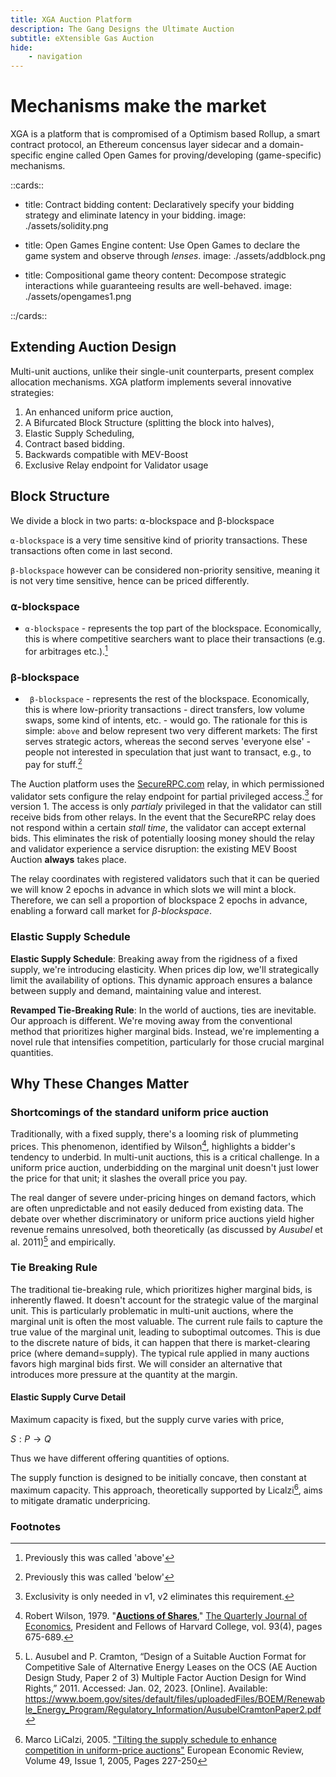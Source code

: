 ```yaml
---
title: XGA Auction Platform
description: The Gang Designs the Ultimate Auction
subtitle: eXtensible Gas Auction
hide:
    - navigation
---
```


# Mechanisms make the market

XGA is a platform that is compromised of a Optimism based Rollup, a smart contract protocol, an Ethereum concensus layer
sidecar and a domain-specific engine called Open Games for proving/developing (game-specific) mechanisms.

::cards::

-   title: Contract bidding content: Declaratively specify your bidding strategy and eliminate latency in your bidding.
    image: ./assets/solidity.png

-   title: Open Games Engine content: Use Open Games to declare the game system and observe through <em>lenses</em>.
    image: ./assets/addblock.png

-   title: Compositional game theory content: Decompose strategic interactions while guaranteeing results are
    well-behaved. image: ./assets/opengames1.png

::/cards::

## Extending Auction Design

Multi-unit auctions, unlike their single-unit counterparts, present complex allocation mechanisms. XGA platform
implements several innovative strategies:

1. An enhanced uniform price auction,
2. A Bifurcated Block Structure (splitting the block into halves),
3. Elastic Supply Scheduling,
4. Contract based bidding.
5. Backwards compatible with MEV-Boost
6. Exclusive Relay endpoint for Validator usage

## **Block Structure**

We divide a block in two parts: ⍺-blockspace and β-blockspace

`⍺-blockspace` is a very time sensitive kind of priority transactions. These transactions often come in last second.

`β-blockspace` however can be considered non-priority sensitive, meaning it is not very time sensitive, hence can be
priced differently.

### **⍺-blockspace**

-   `⍺-blockspace` - represents the top part of the blockspace. Economically, this is where competitive searchers want
    to place their transactions (e.g. for arbitrages etc.).[^1]

### **β-blockspace**

-   ` β-blockspace` - represents the rest of the blockspace. Economically, this is where low-priority transactions -
    direct transfers, low volume swaps, some kind of intents, etc. - would go. The rationale for this is simple: `above`
    and below represent two very different markets: The first serves strategic actors, whereas the second serves
    'everyone else' - people not interested in speculation that just want to transact, e.g., to pay for stuff.[^2]

The Auction platform uses the [SecureRPC.com](https://securerpc.com) relay, in which permissioned validator sets
configure the relay endpoint for partial privileged access.[^3] for version 1. The access is only _partialy_ privileged
in that the validator can still receive bids from other relays. In the event that the SecureRPC relay does not respond
within a certain _stall time_, the validator can accept external bids. This eliminates the risk of potentially loosing
money should the relay and validator experience a service disruption: the existing MEV Boost Auction **always** takes
place.

The relay coordinates with registered validators such that it can be queried we will know 2 epochs in advance in which
slots we will mint a block. Therefore, we can sell a proportion of blockspace 2 epochs in advance, enabling a forward
call market for _β-blockspace_.

### **Elastic Supply Schedule**

**Elastic Supply Schedule**: Breaking away from the rigidness of a fixed supply, we're introducing elasticity. When
prices dip low, we'll strategically limit the availability of options. This dynamic approach ensures a balance between
supply and demand, maintaining value and interest.

**Revamped Tie-Breaking Rule**: In the world of auctions, ties are inevitable. Our approach is different. We're moving
away from the conventional method that prioritizes higher marginal bids. Instead, we're implementing a novel rule that
intensifies competition, particularly for those crucial marginal quantities.

## Why These Changes Matter

### Shortcomings of the standard uniform price auction

Traditionally, with a fixed supply, there's a looming risk of plummeting prices. This phenomenon, identified by
Wilson[^4], highlights a bidder's tendency to underbid. In multi-unit auctions, this is a critical challenge. In a
uniform price auction, underbidding on the marginal unit doesn't just lower the price for that unit; it slashes the
overall price you pay.

The real danger of severe under-pricing hinges on demand factors, which are often unpredictable and not easily deduced
from existing data. The debate over whether discriminatory or uniform price auctions yield higher revenue remains
unresolved, both theoretically (as discussed by _Ausubel_ et al. 2011)[^5] and empirically.

### Tie Breaking Rule

The traditional tie-breaking rule, which prioritizes higher marginal bids, is inherently flawed. It doesn't account for
the strategic value of the marginal unit. This is particularly problematic in multi-unit auctions, where the marginal
unit is often the most valuable. The current rule fails to capture the true value of the marginal unit, leading to
suboptimal outcomes. This is due to the discrete nature of bids, it can happen that there is market-clearing price
(where demand=supply). The typical rule applied in many auctions favors high marginal bids first. We will consider an
alternative that introduces more pressure at the quantity at the margin.

#### Elastic Supply Curve Detail

Maximum capacity is fixed, but the supply curve varies with price,

$S:P→Q$

Thus we have different offering quantities of options.

The supply function is designed to be initially concave, then constant at maximum capacity. This approach, theoretically
supported by Licalzi[^6], aims to mitigate dramatic underpricing.

### Footnotes

[^1]: Previously this was called 'above'
[^2]: Previously this was called 'below'
[^3]: Exclusivity is only needed in v1, v2 eliminates this requirement.
[^4]:
    Robert Wilson, 1979. "<B><A HREF="https://ideas.repec.org/a/oup/qjecon/v93y1979i4p675-689..html">Auctions of
    Shares</A></B>," <A HREF="https://ideas.repec.org/s/oup/qjecon.html">The Quarterly Journal of Economics</A>,
    President and Fellows of Harvard College, vol. 93(4), pages 675-689.

[^5]:
    L. Ausubel and P. Cramton, “Design of a Suitable Auction Format for Competitive Sale of Alternative Energy Leases on
    the OCS (AE Auction Design Study, Paper 2 of 3) Multiple Factor Auction Design for Wind Rights,” 2011. Accessed:
    Jan. 02, 2023. [Online]. Available:
    https://www.boem.gov/sites/default/files/uploadedFiles/BOEM/Renewable_Energy_Program/Regulatory_Information/AusubelCramtonPaper2.pdf

[^6]:
    Marco LiCalzi, 2005. <A HREF="https://doi.org/10.1016/S0014-2921(02)00324-0">"Tilting the supply schedule to enhance
    competition in uniform-price auctions"</A> European Economic Review, Volume 49, Issue 1, 2005, Pages 227-250

